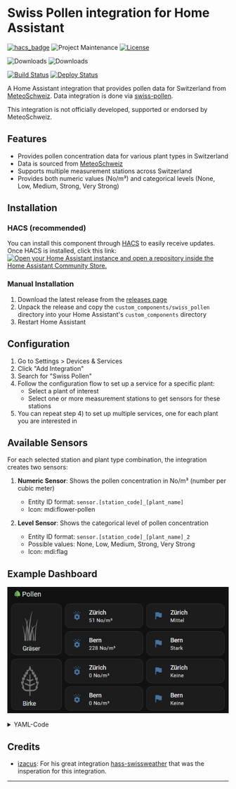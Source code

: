 # Swiss Pollen integration for Home Assistant

[![hacs_badge][hacs-shield]][hacs]
![Project Maintenance][maintenance-shield]
[![License][license-shield]][license]

![Downloads][downloads-shield]
![Downloads][downloads-latest-shield]


[![Build Status][build-status-shield]][build-status]
[![Deploy Status][deploy-status-shield]][deploy-status]

A Home Assistant integration that provides pollen data for Switzerland from [MeteoSchweiz][MeteoSchweiz].
Data integration is done via [swiss-pollen][swiss-pollen].

This integration is not officially developed, supported or endorsed by MeteoSchweiz.

## Features

- Provides pollen concentration data for various plant types in Switzerland
- Data is sourced from [MeteoSchweiz][MeteoSchweiz]
- Supports multiple measurement stations across Switzerland
- Provides both numeric values (No/m³) and categorical levels (None, Low, Medium, Strong, Very Strong)

## Installation

### HACS (recommended)

You can install this component through [HACS](https://hacs.xyz/) to easily receive updates. Once HACS is installed, click this link:
[![Open your Home Assistant instance and open a repository inside the Home Assistant Community Store.](https://my.home-assistant.io/badges/hacs_repository.svg)](https://my.home-assistant.io/redirect/hacs_repository/?owner=frimtec&repository=hass-swiss-pollen)

### Manual Installation

1. Download the latest release from the [releases page](https://github.com/frimtec/hass-swiss-pollen/releases)
2. Unpack the release and copy the `custom_components/swiss_pollen` directory into your Home Assistant's `custom_components` directory
3. Restart Home Assistant

## Configuration

1. Go to Settings > Devices & Services
2. Click "Add Integration"
3. Search for "Swiss Pollen"
4. Follow the configuration flow to set up a service for a specific plant:
   - Select a plant of interest
   - Select one or more measurement stations to get sensors for these stations
5. You can repeat step 4) to set up multiple services, one for each plant you are interested in

## Available Sensors

For each selected station and plant type combination, the integration creates two sensors:

1. **Numeric Sensor**: Shows the pollen concentration in No/m³ (number per cubic meter)
   - Entity ID format: `sensor.[station_code]_[plant_name]`
   - Icon: mdi:flower-pollen

2. **Level Sensor**: Shows the categorical level of pollen concentration
   - Entity ID format: `sensor.[station_code]_[plant_name]_2`
   - Possible values: None, Low, Medium, Strong, Very Strong
   - Icon: mdi:flag

## Example Dashboard
![dashboard-example.png](images/dashboard-example.png)
<details>

<summary>YAML-Code</summary>

```
- type: grid
  cards:
    - type: heading
      heading: 🌳Pollen
      heading_style: title
    - type: markdown
      content: >-
        <img
        src="https://github.com/frimtec/hass-swiss-pollen/blob/main/images/grass.png?raw=true"
        alt="Gräser" width="55" height="70">

        &nbsp;&nbsp;&nbsp;Gräser
      grid_options:
        columns: 3
        rows: 2
    - type: horizontal-stack
      cards:
        - type: tile
          name: ' Zürich'
          entity: sensor.grasses_zurich
          features_position: bottom
          vertical: false
          hide_state: false
        - type: tile
          name: ' Zürich'
          entity: sensor.grasses_zurich_2
          features_position: bottom
          vertical: false
      grid_options:
        columns: 9
        rows: auto
    - type: horizontal-stack
      cards:
        - type: tile
          name: ' Bern'
          entity: sensor.grasses_bern
          features_position: bottom
          vertical: false
        - type: tile
          name: '  Bern'
          entity: sensor.grasses_bern_2
          features_position: bottom
          vertical: false
      grid_options:
        columns: 9
        rows: auto
    - type: markdown
      content: >-
        <img
        src="https://github.com/frimtec/hass-swiss-pollen/blob/main/images/birch.png?raw=true"
        alt="Birke" width="55" height="70">

        &nbsp;&nbsp;&nbsp;Birke
      grid_options:
        columns: 3
        rows: 2
    - type: horizontal-stack
      cards:
        - type: tile
          name: ' Zürich'
          entity: sensor.birch_zurich
          features_position: bottom
          vertical: false
        - type: tile
          name: '  Zürich'
          entity: sensor.birch_zurich_2
          features_position: bottom
          vertical: false
      grid_options:
        columns: 9
        rows: auto
    - type: horizontal-stack
      cards:
        - type: tile
          name: '  Bern'
          entity: sensor.birch_bern
          features_position: bottom
          vertical: false
        - type: tile
          name: '  Bern'
          entity: sensor.birch_bern_2
          features_position: bottom
          vertical: false
      grid_options:
        columns: 9
        rows: auto
```
</details>

## Credits
- [izacus](https://github.com/izacus): For his great integration [hass-swissweather](https://github.com/izacus/hass-swissweather) that was the insperation for this integration.

---

[hacs-shield]: https://img.shields.io/badge/HACS-Default-blue.svg
[hacs]: https://github.com/hacs/integration
[downloads-latest-shield]:https://img.shields.io/github/downloads/frimtec/hass-swiss-pollen/latest/total
[downloads-shield]:https://img.shields.io/github/downloads/frimtec/hass-swiss-pollen/total
[maintenance-shield]: https://img.shields.io/maintenance/yes/2025.svg
[license-shield]: https://img.shields.io/github/license/frimtec/hass-swiss-pollen.svg
[license]: https://opensource.org/licenses/Apache-2.0
[build-status-shield]: https://github.com/frimtec/hass-swiss-pollen/actions/workflows/build.yml/badge.svg
[build-status]: https://github.com/frimtec/hass-swiss-pollen/actions/workflows/build.yml
[deploy-status-shield]: https://github.com/frimtec/hass-swiss-pollen/actions/workflows/deploy_release.yml/badge.svg
[deploy-status]: https://github.com/frimtec/hass-swiss-pollen/actions/workflows/deploy_release.yml
[latest-release]: https://github.com/frimtec/hass-swiss-pollen/releases/latest
[MeteoSchweiz]: https://www.meteoschweiz.admin.ch/service-und-publikationen/applikationen/pollenprognose.html
[swiss-pollen]: https://github.com/frimtec/swiss-pollen
